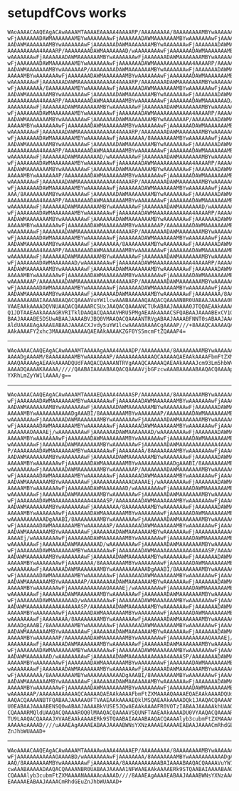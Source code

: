 # setupdfCovs works

    WAoAAAACAAQEAgACAwAAAAMTAAAAEAAAAA4AAAARP/AAAAAAAAA/8AAAAAAAAMBYwAAAAAAA
    wFjAAAAAAADAWMAAAAAAAMBYwAAAAAAAwFjAAAAAAADAWMAAAAAAAMBYwAAAAAAAwFjAAAAA
    AADAWMAAAAAAAMBYwAAAAAAAwFjAAAAAAADAWMAAAAAAAMBYwAAAAAAAwFjAAAAAAADAWMAA
    AAAAAAAAAA4AAAARP/AAAAAAAADAWMAAAAAAAD/wAAAAAAAAwFjAAAAAAADAWMAAAAAAAMBY
    wAAAAAAAwFjAAAAAAADAWMAAAAAAAMBYwAAAAAAAwFjAAAAAAADAWMAAAAAAAMBYwAAAAAAA
    wFjAAAAAAADAWMAAAAAAAMBYwAAAAAAAwFjAAAAAAADAWMAAAAAAAAAAAA4AAAARP/AAAAAA
    AADAWMAAAAAAAMBYwAAAAAAAP/AAAAAAAADAWMAAAAAAAMBYwAAAAAAAwFjAAAAAAADAWMAA
    AAAAAMBYwAAAAAAAwFjAAAAAAADAWMAAAAAAAMBYwAAAAAAAwFjAAAAAAADAWMAAAAAAAMBY
    wAAAAAAAwFjAAAAAAADAWMAAAAAAAAAAAA4AAAARP/AAAAAAAADAWMAAAAAAAMBYwAAAAAAA
    wFjAAAAAAAA/8AAAAAAAAMBYwAAAAAAAwFjAAAAAAADAWMAAAAAAAMBYwAAAAAAAwFjAAAAA
    AADAWMAAAAAAAMBYwAAAAAAAwFjAAAAAAADAWMAAAAAAAMBYwAAAAAAAwFjAAAAAAADAWMAA
    AAAAAAAAAA4AAAARP/AAAAAAAADAWMAAAAAAAMBYwAAAAAAAwFjAAAAAAADAWMAAAAAAAD/w
    AAAAAAAAwFjAAAAAAADAWMAAAAAAAMBYwAAAAAAAwFjAAAAAAADAWMAAAAAAAMBYwAAAAAAA
    wFjAAAAAAADAWMAAAAAAAMBYwAAAAAAAwFjAAAAAAADAWMAAAAAAAAAAAA4AAAARP/AAAAAA
    AADAWMAAAAAAAMBYwAAAAAAAwFjAAAAAAADAWMAAAAAAAMBYwAAAAAAAP/AAAAAAAADAWMAA
    AAAAAMBYwAAAAAAAwFjAAAAAAADAWMAAAAAAAMBYwAAAAAAAwFjAAAAAAADAWMAAAAAAAMBY
    wAAAAAAAwFjAAAAAAADAWMAAAAAAAAAAAA4AAAARP/AAAAAAAADAWMAAAAAAAMBYwAAAAAAA
    wFjAAAAAAADAWMAAAAAAAMBYwAAAAAAAwFjAAAAAAAA/8AAAAAAAAMBYwAAAAAAAwFjAAAAA
    AADAWMAAAAAAAMBYwAAAAAAAwFjAAAAAAADAWMAAAAAAAMBYwAAAAAAAwFjAAAAAAADAWMAA
    AAAAAAAAAA4AAAARP/AAAAAAAADAWMAAAAAAAMBYwAAAAAAAwFjAAAAAAADAWMAAAAAAAMBY
    wAAAAAAAwFjAAAAAAADAWMAAAAAAAD/wAAAAAAAAwFjAAAAAAADAWMAAAAAAAMBYwAAAAAAA
    wFjAAAAAAADAWMAAAAAAAMBYwAAAAAAAwFjAAAAAAADAWMAAAAAAAAAAAA4AAAARP/AAAAAA
    AADAWMAAAAAAAMBYwAAAAAAAwFjAAAAAAADAWMAAAAAAAMBYwAAAAAAAwFjAAAAAAADAWMAA
    AAAAAMBYwAAAAAAAP/AAAAAAAADAWMAAAAAAAMBYwAAAAAAAwFjAAAAAAADAWMAAAAAAAMBY
    wAAAAAAAwFjAAAAAAADAWMAAAAAAAAAAAA4AAAARP/AAAAAAAADAWMAAAAAAAMBYwAAAAAAA
    wFjAAAAAAADAWMAAAAAAAMBYwAAAAAAAwFjAAAAAAADAWMAAAAAAAMBYwAAAAAAAwFjAAAAA
    AAA/8AAAAAAAAMBYwAAAAAAAwFjAAAAAAADAWMAAAAAAAMBYwAAAAAAAwFjAAAAAAADAWMAA
    AAAAAAAAAA4AAAARP/AAAAAAAADAWMAAAAAAAMBYwAAAAAAAwFjAAAAAAADAWMAAAAAAAMBY
    wAAAAAAAwFjAAAAAAADAWMAAAAAAAMBYwAAAAAAAwFjAAAAAAADAWMAAAAAAAD/wAAAAAAAA
    wFjAAAAAAADAWMAAAAAAAMBYwAAAAAAAwFjAAAAAAADAWMAAAAAAAAAAAA4AAAARP/AAAAAA
    AADAWMAAAAAAAMBYwAAAAAAAwFjAAAAAAADAWMAAAAAAAMBYwAAAAAAAwFjAAAAAAADAWMAA
    AAAAAMBYwAAAAAAAwFjAAAAAAADAWMAAAAAAAMBYwAAAAAAAP/AAAAAAAADAWMAAAAAAAMBY
    wAAAAAAAwFjAAAAAAADAWMAAAAAAAAAAAA4AAAARP/AAAAAAAADAWMAAAAAAAMBYwAAAAAAA
    wFjAAAAAAADAWMAAAAAAAMBYwAAAAAAAwFjAAAAAAADAWMAAAAAAAMBYwAAAAAAAwFjAAAAA
    AADAWMAAAAAAAMBYwAAAAAAAwFjAAAAAAAA/8AAAAAAAAMBYwAAAAAAAwFjAAAAAAADAWMAA
    AAAAAAAAAA4AAAARP/AAAAAAAADAWMAAAAAAAMBYwAAAAAAAwFjAAAAAAADAWMAAAAAAAMBY
    wAAAAAAAwFjAAAAAAADAWMAAAAAAAMBYwAAAAAAAwFjAAAAAAADAWMAAAAAAAMBYwAAAAAAA
    wFjAAAAAAADAWMAAAAAAAD/wAAAAAAAAwFjAAAAAAADAWMAAAAAAAAAAAA4AAAARP/AAAAAA
    AADAWMAAAAAAAMBYwAAAAAAAwFjAAAAAAADAWMAAAAAAAMBYwAAAAAAAwFjAAAAAAADAWMAA
    AAAAAMBYwAAAAAAAwFjAAAAAAADAWMAAAAAAAMBYwAAAAAAAwFjAAAAAAADAWMAAAAAAAMBY
    wAAAAAAAP/AAAAAAAADAWMAAAAAAAAAAAA4AAAARP/AAAAAAAADAWMAAAAAAAMBYwAAAAAAA
    wFjAAAAAAADAWMAAAAAAAMBYwAAAAAAAwFjAAAAAAADAWMAAAAAAAMBYwAAAAAAAwFjAAAAA
    AADAWMAAAAAAAMBYwAAAAAAAwFjAAAAAAADAWMAAAAAAAMBYwAAAAAAAwFjAAAAAAAA/8AAA
    AAAAAAAABAIAAAABAAQACQAAAAVuYW1lcwAAABAAAAAQAAQACQAAAANBR0UABAAJAAAAA0FM
    VAAEAAkAAAADQVNUAAQACQAAAARCSUxJAAQACQAAAANCTUkABAAJAAAAA0JTQQAEAAkAAAAE
    Q1JDTAAEAAkAAAAGRVRITklDAAQACQAAAAVHRU5PMgAEAAkAAAACSFQABAAJAAAABExCV1QA
    BAAJAAAABE5DSUwABAAJAAAABVJBQ0VMAAQACQAAAANTRVgABAAJAAAABFNNT0sABAAJAAAA
    AldUAAAEAgAAAAEABAAJAAAACXJvdy5uYW1lcwAAAA0AAAACgAAAAP///+8AAAQCAAAAAQAE
    AAkAAAAFY2xhc3MAAAAQAAAAAQAEAAkAAAAKZGF0YS5mcmFtZQAAAP4=

---

    WAoAAAACAAQEAgACAwAAAAMTAAAAAgAAAA4AAAADP/AAAAAAAAA/8AAAAAAAAMBYwAAAAAAA
    AAAADgAAAAM/8AAAAAAAAMBYwAAAAAAAP/AAAAAAAAAAAAQCAAAAAQAEAAkAAAAFbmFtZXMA
    AAAQAAAAAgAEAAkAAAADQUdFAAQACQAAAANTRVgAAAQCAAAAAQAEAAkAAAAJcm93Lm5hbWVz
    AAAADQAAAAKAAAAA/////QAABAIAAAABAAQACQAAAAVjbGFzcwAAABAAAAABAAQACQAAAApk
    YXRhLmZyYW1lAAAA/g==

---

    WAoAAAACAAQEAgACAwAAAAMTAAAAEQAAAA4AAAASP/AAAAAAAAA/8AAAAAAAAMBYwAAAAAAA
    wFjAAAAAAADAWMAAAAAAAMBYwAAAAAAAwFjAAAAAAADAWMAAAAAAAMBYwAAAAAAAwFjAAAAA
    AADAWMAAAAAAAMBYwAAAAAAAwFjAAAAAAADAWMAAAAAAAMBYwAAAAAAAwFjAAAAAAADAWMAA
    AAAAAMBYwAAAAAAAAAAADgAAABI/8AAAAAAAAMBYwAAAAAAAP/AAAAAAAADAWMAAAAAAAMBY
    wAAAAAAAwFjAAAAAAADAWMAAAAAAAMBYwAAAAAAAwFjAAAAAAADAWMAAAAAAAMBYwAAAAAAA
    wFjAAAAAAADAWMAAAAAAAMBYwAAAAAAAwFjAAAAAAADAWMAAAAAAAMBYwAAAAAAAwFjAAAAA
    AAAAAAAOAAAAEj/wAAAAAAAAwFjAAAAAAADAWMAAAAAAAD/wAAAAAAAAwFjAAAAAAADAWMAA
    AAAAAMBYwAAAAAAAwFjAAAAAAADAWMAAAAAAAMBYwAAAAAAAwFjAAAAAAADAWMAAAAAAAMBY
    wAAAAAAAwFjAAAAAAADAWMAAAAAAAMBYwAAAAAAAwFjAAAAAAADAWMAAAAAAAAAAAA4AAAAS
    P/AAAAAAAADAWMAAAAAAAMBYwAAAAAAAwFjAAAAAAAA/8AAAAAAAAMBYwAAAAAAAwFjAAAAA
    AADAWMAAAAAAAMBYwAAAAAAAwFjAAAAAAADAWMAAAAAAAMBYwAAAAAAAwFjAAAAAAADAWMAA
    AAAAAMBYwAAAAAAAwFjAAAAAAADAWMAAAAAAAMBYwAAAAAAAAAAADgAAABI/8AAAAAAAAMBY
    wAAAAAAAwFjAAAAAAADAWMAAAAAAAMBYwAAAAAAAP/AAAAAAAADAWMAAAAAAAMBYwAAAAAAA
    wFjAAAAAAADAWMAAAAAAAMBYwAAAAAAAwFjAAAAAAADAWMAAAAAAAMBYwAAAAAAAwFjAAAAA
    AADAWMAAAAAAAMBYwAAAAAAAwFjAAAAAAAAAAAAOAAAAEj/wAAAAAAAAwFjAAAAAAADAWMAA
    AAAAAMBYwAAAAAAAwFjAAAAAAADAWMAAAAAAAD/wAAAAAAAAwFjAAAAAAADAWMAAAAAAAMBY
    wAAAAAAAwFjAAAAAAADAWMAAAAAAAMBYwAAAAAAAwFjAAAAAAADAWMAAAAAAAMBYwAAAAAAA
    wFjAAAAAAADAWMAAAAAAAAAAAA4AAAASP/AAAAAAAADAWMAAAAAAAMBYwAAAAAAAwFjAAAAA
    AADAWMAAAAAAAMBYwAAAAAAAwFjAAAAAAAA/8AAAAAAAAMBYwAAAAAAAwFjAAAAAAADAWMAA
    AAAAAMBYwAAAAAAAwFjAAAAAAADAWMAAAAAAAMBYwAAAAAAAwFjAAAAAAADAWMAAAAAAAMBY
    wAAAAAAAAAAADgAAABI/8AAAAAAAAMBYwAAAAAAAwFjAAAAAAADAWMAAAAAAAMBYwAAAAAAA
    wFjAAAAAAADAWMAAAAAAAMBYwAAAAAAAP/AAAAAAAADAWMAAAAAAAMBYwAAAAAAAwFjAAAAA
    AADAWMAAAAAAAMBYwAAAAAAAwFjAAAAAAADAWMAAAAAAAMBYwAAAAAAAwFjAAAAAAAAAAAAO
    AAAAEj/wAAAAAAAAwFjAAAAAAADAWMAAAAAAAMBYwAAAAAAAwFjAAAAAAADAWMAAAAAAAMBY
    wAAAAAAAwFjAAAAAAADAWMAAAAAAAD/wAAAAAAAAwFjAAAAAAADAWMAAAAAAAMBYwAAAAAAA
    wFjAAAAAAADAWMAAAAAAAMBYwAAAAAAAwFjAAAAAAADAWMAAAAAAAAAAAA4AAAASP/AAAAAA
    AADAWMAAAAAAAMBYwAAAAAAAwFjAAAAAAADAWMAAAAAAAMBYwAAAAAAAwFjAAAAAAADAWMAA
    AAAAAMBYwAAAAAAAwFjAAAAAAAA/8AAAAAAAAMBYwAAAAAAAwFjAAAAAAADAWMAAAAAAAMBY
    wAAAAAAAwFjAAAAAAADAWMAAAAAAAMBYwAAAAAAAAAAADgAAABI/8AAAAAAAAMBYwAAAAAAA
    wFjAAAAAAADAWMAAAAAAAMBYwAAAAAAAwFjAAAAAAADAWMAAAAAAAMBYwAAAAAAAwFjAAAAA
    AADAWMAAAAAAAMBYwAAAAAAAP/AAAAAAAADAWMAAAAAAAMBYwAAAAAAAwFjAAAAAAADAWMAA
    AAAAAMBYwAAAAAAAwFjAAAAAAAAAAAAOAAAAEj/wAAAAAAAAwFjAAAAAAADAWMAAAAAAAMBY
    wAAAAAAAwFjAAAAAAADAWMAAAAAAAMBYwAAAAAAAwFjAAAAAAADAWMAAAAAAAMBYwAAAAAAA
    wFjAAAAAAADAWMAAAAAAAD/wAAAAAAAAwFjAAAAAAADAWMAAAAAAAMBYwAAAAAAAwFjAAAAA
    AADAWMAAAAAAAAAAAA4AAAASP/AAAAAAAADAWMAAAAAAAMBYwAAAAAAAwFjAAAAAAADAWMAA
    AAAAAMBYwAAAAAAAwFjAAAAAAADAWMAAAAAAAMBYwAAAAAAAwFjAAAAAAADAWMAAAAAAAMBY
    wAAAAAAAwFjAAAAAAAA/8AAAAAAAAMBYwAAAAAAAwFjAAAAAAADAWMAAAAAAAMBYwAAAAAAA
    AAAADgAAABI/8AAAAAAAAMBYwAAAAAAAwFjAAAAAAADAWMAAAAAAAMBYwAAAAAAAwFjAAAAA
    AADAWMAAAAAAAMBYwAAAAAAAwFjAAAAAAADAWMAAAAAAAMBYwAAAAAAAwFjAAAAAAADAWMAA
    AAAAAMBYwAAAAAAAP/AAAAAAAADAWMAAAAAAAMBYwAAAAAAAwFjAAAAAAAAAAAAOAAAAEj/w
    AAAAAAAAwFjAAAAAAADAWMAAAAAAAMBYwAAAAAAAwFjAAAAAAADAWMAAAAAAAMBYwAAAAAAA
    wFjAAAAAAADAWMAAAAAAAMBYwAAAAAAAwFjAAAAAAADAWMAAAAAAAMBYwAAAAAAAwFjAAAAA
    AADAWMAAAAAAAD/wAAAAAAAAwFjAAAAAAADAWMAAAAAAAAAAAA4AAAASP/AAAAAAAADAWMAA
    AAAAAMBYwAAAAAAAwFjAAAAAAADAWMAAAAAAAMBYwAAAAAAAwFjAAAAAAADAWMAAAAAAAMBY
    wAAAAAAAwFjAAAAAAADAWMAAAAAAAMBYwAAAAAAAwFjAAAAAAADAWMAAAAAAAMBYwAAAAAAA
    wFjAAAAAAAA/8AAAAAAAAMBYwAAAAAAAAAAADgAAABI/8AAAAAAAAMBYwAAAAAAAwFjAAAAA
    AADAWMAAAAAAAMBYwAAAAAAAwFjAAAAAAADAWMAAAAAAAMBYwAAAAAAAwFjAAAAAAADAWMAA
    AAAAAMBYwAAAAAAAwFjAAAAAAADAWMAAAAAAAMBYwAAAAAAAwFjAAAAAAADAWMAAAAAAAMBY
    wAAAAAAAP/AAAAAAAAAAAAQCAAAAAQAEAAkAAAAFbmFtZXMAAAAQAAAAEQAEAAkAAAADQUdF
    AAQACQAAAANBTFQABAAJAAAAA0FTVAAEAAkAAAAEQklMSQAEAAkAAAADQk1JAAQACQAAAANC
    U0EABAAJAAAABENSQ0wABAAJAAAABkVUSE5JQwAEAAkAAAAFR0VOTzIABAAJAAAAAkhUAAQA
    CQAAAARMQldUAAQACQAAAAROQ0lMAAQACQAAAAVSQUNFTAAEAAkAAAADU0VYAAQACQAAAART
    TU9LAAQACQAAAAJXVAAEAAkAAAAERk9STQAABAIAAAABAAQACQAAAAlyb3cubmFtZXMAAAAN
    AAAAAoAAAAD////uAAAEAgAAAAEABAAJAAAABWNsYXNzAAAAEAAAAAEABAAJAAAACmRhdGEu
    ZnJhbWUAAAD+

---

    WAoAAAACAAQEAgACAwAAAAMTAAAAAwAAAA4AAAAEP/AAAAAAAAA/8AAAAAAAAMBYwAAAAAAA
    wFjAAAAAAAAAAAAOAAAABD/wAAAAAAAAwFjAAAAAAAA/8AAAAAAAAMBYwAAAAAAAAAAADgAA
    AAQ/8AAAAAAAAMBYwAAAAAAAwFjAAAAAAAA/8AAAAAAAAAAABAIAAAABAAQACQAAAAVuYW1l
    cwAAABAAAAADAAQACQAAAANBR0UABAAJAAAAA1NFWAAEAAkAAAAERk9STQAABAIAAAABAAQA
    CQAAAAlyb3cubmFtZXMAAAANAAAAAoAAAAD////8AAAEAgAAAAEABAAJAAAABWNsYXNzAAAA
    EAAAAAEABAAJAAAACmRhdGEuZnJhbWUAAAD+

